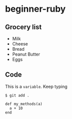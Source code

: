 # beginner-ruby

## Grocery list

* Milk
* Cheese
* Bread
* Peanut Butter
* Eggs

## Code

This is a `variable`. Keep typing

```
$ git add .
```

```
def my_methods(a)
  a + 10
end
```
